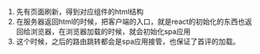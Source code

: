 1. 先有页面刷新，得到对应组件的html结构
2. 在服务器返回html的时候，把客户端的入口，就是react的初始化的东西也返回给浏览器，在浏览器加载的时候，就会初始化spa应用
3. 这个时候，之后的路由跳转都会是spa应用接管，也保证了首评的加载。